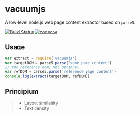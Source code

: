 # vacuumjs

A low-level node.js web page content extractor based on `parse5`.

[![Build Status](https://semaphoreci.com/api/v1/damngoto/vacuumjs/branches/master/badge.svg)](https://semaphoreci.com/damngoto/vacuumjs)
[![codecov](https://codecov.io/gh/simongfxu/vacuumjs/branch/master/graph/badge.svg)](https://codecov.io/gh/simongfxu/vacuumjs)

## Usage

```js
var extract = require('vacuumjs')
var targetDOM = parse5.parse('some page content')
// the reference dom, not optional
var refDOM = parse5.parse('reference page content')
console.log(extract(targetDOM, refDOM))
```

## Principium

> * Layout similairity
> * Text density
